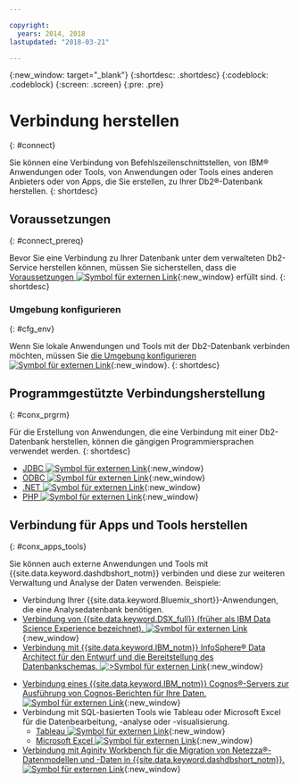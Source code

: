 ```yaml
---

copyright:
  years: 2014, 2018
lastupdated: "2018-03-21"

---
```


<!-- Attribute definitions --> 
{:new_window: target="_blank"}
{:shortdesc: .shortdesc}
{:codeblock: .codeblock}
{:screen: .screen}
{:pre: .pre}

# Verbindung herstellen
{: #connect}

Sie können eine Verbindung von Befehlszeilenschnittstellen, von IBM® Anwendungen oder Tools, von Anwendungen oder Tools eines anderen Anbieters oder von Apps, die Sie erstellen, zu Ihrer Db2®-Datenbank herstellen. 
{: shortdesc}

## Voraussetzungen
{: #connect_prereq}

Bevor Sie eine Verbindung zu Ihrer Datenbank unter dem verwalteten Db2-Service herstellen können, müssen Sie sicherstellen, dass die [Voraussetzungen ![Symbol für externen Link](../../icons/launch-glyph.svg "Symbol für externen Link")](https://www.ibm.com/support/knowledgecenter/SS6NHC/com.ibm.swg.im.dashdb.doc/connecting/connecting_applications_to_dashdb_database.html){:new_window} erfüllt sind.
{: shortdesc}

### Umgebung konfigurieren
{: #cfg_env}

Wenn Sie lokale Anwendungen und Tools mit der Db2-Datenbank verbinden möchten, müssen Sie [die Umgebung konfigurieren![Symbol für externen Link](../../icons/launch-glyph.svg "Symbol für externen Link")](https://www.ibm.com/support/knowledgecenter/SS6NHC/com.ibm.swg.im.dashdb.doc/connecting/connect_driver_package_config.html){:new_window}. 
{: shortdesc}

## Programmgestützte Verbindungsherstellung
{: #conx_prgrm}

Für die Erstellung von Anwendungen, die eine Verbindung mit einer Db2-Datenbank herstellen, können die gängigen Programmiersprachen verwendet werden.
{: shortdesc}

<!--* [Java ![External link icon](../../icons/launch-glyph.svg "External link icon")](){:new_window} -->
* [JDBC ![Symbol für externen Link](../../icons/launch-glyph.svg "Symbol für externen Link")](https://www.ibm.com/support/knowledgecenter/SS6NHC/com.ibm.swg.im.dashdb.doc/connecting/connect_connecting_jdbc_applications.html){:new_window}
* [ODBC ![Symbol für externen Link](../../icons/launch-glyph.svg "Symbol für externen Link")](https://www.ibm.com/support/knowledgecenter/SS6NHC/com.ibm.swg.im.dashdb.doc/connecting/connect_connecting_cli_and_odbc_applications.html){:new_window}
* [.NET ![Symbol für externen Link](../../icons/launch-glyph.svg "Symbol für externen Link")](https://www.ibm.com/support/knowledgecenter/SS6NHC/com.ibm.swg.im.dashdb.doc/connecting/connect_connecting__net_applications.html){:new_window}
* [PHP ![Symbol für externen Link](../../icons/launch-glyph.svg "Symbol für externen Link")](https://www.ibm.com/support/knowledgecenter/SS6NHC/com.ibm.swg.im.dashdb.doc/connecting/connect_connecting_php.html){:new_window}

## Verbindung für Apps und Tools herstellen
{: #conx_apps_tools}

Sie können auch externe Anwendungen und Tools mit {{site.data.keyword.dashdbshort_notm}} verbinden und diese zur weiteren Verwaltung und Analyse der Daten verwenden. Beispiele:
   * Verbindung Ihrer {{site.data.keyword.Bluemix_short}}-Anwendungen, die eine Analysedatenbank benötigen.
   * [Verbindung von {{site.data.keyword.DSX_full}} (früher als IBM Data Science Experience bezeichnet). ![Symbol für externen Link](../../icons/launch-glyph.svg "Symbol für externen Link")](https://datascience.ibm.com/docs/content/manage-data/create-conn.html?context=analytics&linkInPage=true){:new_window}
   * [Verbindung mit {{site.data.keyword.IBM_notm}} InfoSphere® Data Architect für den Entwurf und die Bereitstellung des Datenbankschemas. ![>Symbol für externen Link](../../icons/launch-glyph.svg "Symbol für externen Link")](https://www.ibm.com/support/knowledgecenter/SS6NHC/com.ibm.swg.im.dashdb.doc/connecting/connect_connecting_ibm_data_architect.html){:new_window}
<!--   * Connect Esri ArcGIS to perform geospatial analytics and map publishing with your data. -->
   * [Verbindung eines {{site.data.keyword.IBM_notm}} Cognos®-Servers zur Ausführung von Cognos-Berichten für Ihre Daten. ![Symbol für externen Link](../../icons/launch-glyph.svg "Symbol für externen Link")](https://www.ibm.com/support/knowledgecenter/SS6NHC/com.ibm.swg.im.dashdb.doc/connecting/connect_connecting_cognos.html){:new_window}
   * Verbindung mit SQL-basierten Tools wie Tableau oder Microsoft Excel für die Datenbearbeitung, -analyse oder -visualisierung. 
       * [Tableau ![Symbol für externen Link](../../icons/launch-glyph.svg "Symbol für externen Link")](https://www.ibm.com/support/knowledgecenter/SS6NHC/com.ibm.swg.im.dashdb.doc/connecting/connect_connecting_tableau.html){:new_window}
       * [Microsoft Excel ![Symbol für externen Link](../../icons/launch-glyph.svg "Symbol für externen Link")](https://www.ibm.com/support/knowledgecenter/SS6NHC/com.ibm.swg.im.dashdb.doc/connecting/connect_connecting_excel.html){:new_window}
   * [Verbindung mit Aginity Workbench für die Migration von Netezza®-Datenmodellen und -Daten in {{site.data.keyword.dashdbshort_notm}}. ![Symbol für externen Link](../../icons/launch-glyph.svg "Symbol für externen Link")](https://www.ibm.com/support/knowledgecenter/SS6NHC/com.ibm.swg.im.dashdb.doc/connecting/connect_connecting_aginity.html){:new_window}
